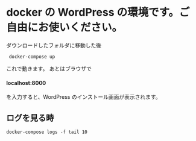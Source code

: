 # docker の WordPress の環境です。ご自由にお使いください。

ダウンロードしたフォルダに移動した後

```
 docker-compose up

```

これで動きます。
あとはブラウザで

#### localhost:8000

を入力すると、WordPress のインストール画面が表示されます。

## ログを見る時

```
docker-compose logs -f tail 10
```
